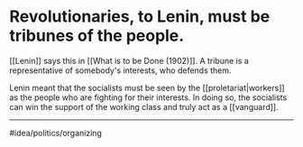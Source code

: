 # Revolutionaries, to Lenin, must be tribunes of the people.
[[Lenin]] says this in [[What is to be Done (1902)]]. A tribune is a representative of somebody's interests, who defends them. 

Lenin meant that the socialists must be seen by the [[proletariat|workers]] as the people who are fighting for their interests. In doing so, the socialists can win the support of the working class and truly act as a [[vanguard]]. 

---
#idea/politics/organizing 